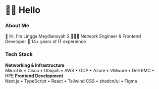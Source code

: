 # 👨‍💻 Hello

### About Me

👋 Hi, I'm Lingga Meydiansyah S
👨🏻‍💻 Network Engineer & Frontend Developer
🏢 14+ years of IT experience

### Tech Stack

**Networking & Infrastructure**  
MikroTik • Cisco • Ubiquiti • AWS • GCP • Azure • VMware • Dell EMC • HPE
**Frontend Development**  
Next.js • TypeScript • React • Tailwind CSS • shadcn/ui • Figma